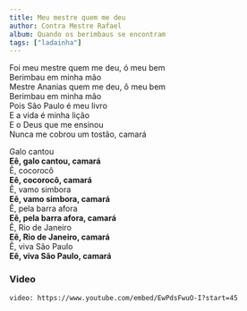 ```yaml
---
title: Meu mestre quem me deu
author: Contra Mestre Rafael
album: Quando os berimbaus se encontram
tags: ["ladainha"]
---
```


Foi meu mestre quem me deu, ó meu bem  
Berimbau em minha mão  
Mestre Ananias quem me deu, ô meu bem  
Berimbau em minha mão  
Pois São Paulo é meu livro  
E a vida é minha lição  
E o Deus que me ensinou  
Nunca me cobrou um tostão, camará

Galo cantou  
**Eê, galo cantou, camará**  
Ê, cocorocô  
**Eê, cocorocô, camará**  
Ê, vamo simbora  
**Eê, vamo simbora, camará**  
Ê, pela barra afora  
**Eê, pela barra afora, camará**  
Ê, Rio de Janeiro  
**Eê, Rio de Janeiro, camará**  
Ê, viva São Paulo  
**Eê, viva São Paulo, camará**

### Video

`video: https://www.youtube.com/embed/EwPdsFwuO-I?start=45`
